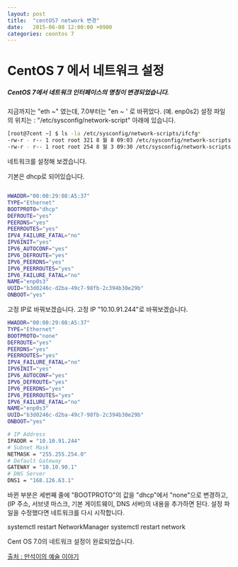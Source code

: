 ```yaml
---
layout: post
title:  "centOS7 network 변경"
date:   2015-06-08 12:00:00 +0900
categories: ceontos 7
---
```


# CentOS 7 에서 네트워크 설정

##### CentOS 7에서 네트워크 인터페이스의 명칭이 변경되었습니다.

지금까지는 "eth ~" 였는데,
7.0부터는 "en ~ ' 로 바뀌었다. (예. enp0s2)
설정 파일의 위치는 : "/etc/sysconfig/network-script" 아래에 있습니다.

```bash
[root@7cent ~] $ ls -la /etc/sysconfig/network-scripts/ifcfg*
-rw-r - r-- 1 root root 321 8 월 8 09:03 /etc/sysconfig/network-scripts/ifcfg-enp0s2
-rw-r - r-- 1 root root 254 8 월 3 09:30 /etc/sysconfig/network-scripts/ifcfg-lo
```
네트워크를 설정해 보겠습니다.

기본은 dhcp로 되어있습니다.
```bash

HWADDR="00:00:29:08:A5:37"
TYPE="Ethernet"
BOOTPROTO="dhcp"
DEFROUTE="yes"
PEERDNS="yes"
PEERROUTES="yes"
IPV4_FAILURE_FATAL="no"
IPV6INIT="yes"
IPV6_AUTOCONF="yes"
IPV6_DEFROUTE="yes"
IPV6_PEERDNS="yes"
IPV6_PEERROUTES="yes"
IPV6_FAILURE_FATAL="no"
NAME="enp0s3"
UUID="b3d0246c-d2ba-49c7-98fb-2c394b30e29b"
ONBOOT="yes"
```

고정 IP로 바꿔보겠습니다.
고정 IP "10.10.91.244"로 바꿔보겠습니다.

```bash
HWADDR="00:00:29:08:A5:37"
TYPE="Ethernet"
BOOTPROTO="none"
DEFROUTE="yes"
PEERDNS="yes"
PEERROUTES="yes"
IPV4_FAILURE_FATAL="no"
IPV6INIT="yes"
IPV6_AUTOCONF="yes"
IPV6_DEFROUTE="yes"
IPV6_PEERDNS="yes"
IPV6_PEERROUTES="yes"
IPV6_FAILURE_FATAL="no"
NAME="enp0s3"
UUID="b3d0246c-d2ba-49c7-98fb-2c394b30e29b"
ONBOOT="yes"

# IP Address
IPADDR = "10.10.91.244"
# Subnet Mask
NETMASK = "255.255.254.0"
# Default Gateway
GATEWAY = "10.10.90.1"
# DNS Server
DNS1 = "168.126.63.1"
```
바뀐 부분은 세번째 줄에 "BOOTPROTO"의 값을 "dhcp"에서 "none"으로 변경하고,
(IP 주소, 서브넷 마스크, 기본 게이트웨이, DNS 서버)의 내용을 추가하면 된다.
설정 파일을 수정했다면 네트워크를 다시 시작합니다.

systemctl restart NetworkManager
systemctl restart network

Cent OS 7.0의 네트워크 설정이 완료되었습니다.

[출처 : 만석이의 예술 이야기](http://manseok.blogspot.kr/2014/08/centos-70.html)

